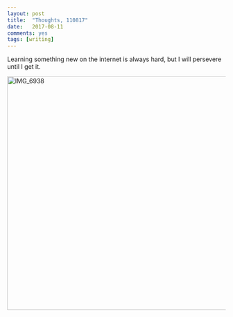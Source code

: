 ```yaml
---
layout: post
title:  "Thoughts, 110817"
date:   2017-08-11
comments: yes
tags: [writing]
---
```


Learning something new on the internet is always hard, but I will persevere until I get it.

<a data-flickr-embed="true"  href="https://www.flickr.com/photos/86494503@N00/35643749684/in/dateposted-friend/" title="IMG_6938"><img src="https://farm5.staticflickr.com/4400/35643749684_8380b9a642_c.jpg" width="800" height="538" alt="IMG_6938"></a>
